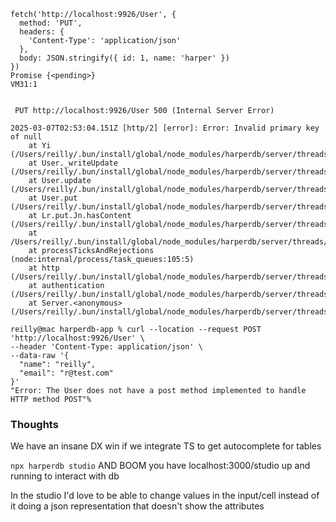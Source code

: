 ```
fetch('http://localhost:9926/User', {
  method: 'PUT',
  headers: {
    'Content-Type': 'application/json'
  },
  body: JSON.stringify({ id: 1, name: 'harper' })
})
Promise {<pending>}
VM31:1


 PUT http://localhost:9926/User 500 (Internal Server Error)

2025-03-07T02:53:04.151Z [http/2] [error]: Error: Invalid primary key of null
    at Yi (/Users/reilly/.bun/install/global/node_modules/harperdb/server/threads/threadServer.js:40:149775)
    at User._writeUpdate (/Users/reilly/.bun/install/global/node_modules/harperdb/server/threads/threadServer.js:40:126437)
    at User.update (/Users/reilly/.bun/install/global/node_modules/harperdb/server/threads/threadServer.js:40:123962)
    at User.put (/Users/reilly/.bun/install/global/node_modules/harperdb/server/threads/threadServer.js:40:126343)
    at Lr.put.Jn.hasContent (/Users/reilly/.bun/install/global/node_modules/harperdb/server/threads/threadServer.js:40:107578)
    at /Users/reilly/.bun/install/global/node_modules/harperdb/server/threads/threadServer.js:40:105000
    at processTicksAndRejections (node:internal/process/task_queues:105:5)
    at http (/Users/reilly/.bun/install/global/node_modules/harperdb/server/threads/threadServer.js:40:33708)
    at authentication (/Users/reilly/.bun/install/global/node_modules/harperdb/server/threads/threadServer.js:18:6622)
    at Server.<anonymous> (/Users/reilly/.bun/install/global/node_modules/harperdb/server/threads/threadServer.js:132:5158)
```

```
reilly@mac harperdb-app % curl --location --request POST 'http://localhost:9926/User' \
--header 'Content-Type: application/json' \
--data-raw '{
  "name": "reilly",
  "email": "r@test.com"
}'
"Error: The User does not have a post method implemented to handle HTTP method POST"%
```

### Thoughts

We have an insane DX win if we integrate TS to get autocomplete for tables

`npx harperdb studio` AND BOOM you have localhost:3000/studio up and running to interact with db

In the studio I'd love to be able to change values in the input/cell instead of it doing a json representation that doesn't show the attributes
